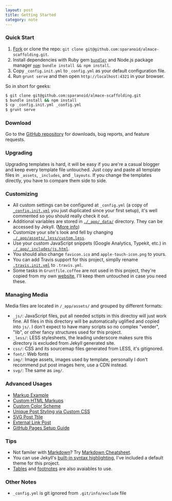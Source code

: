 ```yaml
---
layout: post
title: Getting Started
category: note
---
```


### Quick Start

1. [Fork](https://github.com/sparanoid/almace-scaffolding/fork) or clone the repo: `git clone git@github.com:sparanoid/almace-scaffolding.git`.
2. Install dependencies with Ruby gem [`bundler`](http://bundler.io/) and Node.js package manager [`npm`](https://www.npmjs.org/): `bundle install && npm install`.
3. Copy `_config.init.yml` to `_config.yml` as your default configuration file.
3. Run `grunt serve` and then open `http://localhost:4321` in your browser.

So in short for geeks:

```sh
$ git clone git@github.com:sparanoid/almace-scaffolding.git
$ bundle install && npm install
$ cp _config.init.yml _config.yml
$ grunt serve
```

### Download

Go to the [GitHub repository](https://github.com/sparanoid/almace-scaffolding) for downloads, bug reports, and feature requests.

### Upgrading

Upgrading templates is hard, it will be easy if you are're a casual blogger and keep every template file untouched. Just copy and paste all template files in `_assets`, `_includes`, and `_layouts`. If you change the templates directly, you have to compare them side to side.

### Customizing

- All custom settings can be configured at `_config.yml` (a copy of [`_config.init.yml`](https://github.com/sparanoid/almace-scaffolding/blob/master/_config.init.yml) you just duplicated since your first setup), it's well commented so you should really check it out.
- Additional variables are stored in [`./_app/_data/`](https://github.com/sparanoid/almace-scaffolding/blob/master/_app/_data) directory. They can be accessed by Jekyll. ([More info](http://jekyllrb.com/docs/datafiles/))
- Customize your site's look and fell by changing [`./_app/assets/_less/custom.less`](https://github.com/sparanoid/almace-scaffolding/blob/master/_app/assets/_less/custom.less).
- Use your custom JavaScript snippets (Google Analytics, Typekit, etc.) in [`./_app/_includes/js.html`](https://github.com/sparanoid/almace-scaffolding/blob/master/_app/_includes/js.html).
- You should also change `favicon.ico` and `apple-touch-icon.png` to yours.
- You can add Travis support for this project, simplly rename [`.travis.init.yml`](https://github.com/sparanoid/almace-scaffolding/blob/master/.travis.init.yml) to `.travis.yml`.
- Some tasks in `Gruntfile.coffee` are not used in this project, they're copied from my own [website](https://github.com/sparanoid/sparanoid.com), I'll keep them untouched in case you need these.

### Managing Media

Media files are located in `/_app/assets/` and grouped by different formats:

- `_js/`: JavaScript files, put all needed sctipts in this directoy will just work fine. All files in this directory will be automatically uglified and copied into `js/`. I don't expect to have many scripts so no complex "vender", "lib", or other fancy structures used for this project.
- `_less/`: LESS stylesheets, the leading underscore makes sure this directory is excluded from Jekyll generated site.
- `css/`:  CSS and its sourcemap files generated from LESS, it's gitignored.
- `font/`: Web fonts
- `img/`: Image assets, images used by template, personally I don't recommend put post images here, use a CDN instead.
- `svg/`: The same as `img/`.

### Advanced Usages

- [Markup Example](http://sparanoid.com/lab/amsf/markup-example.html)
- [Custom HTML Markups](http://sparanoid.com/lab/amsf/custom-html-markups.html)
- [Custom Color Scheme](http://sparanoid.com/lab/amsf/custom-color-scheme.html)
- [Unique Post Styling via Custom CSS](http://sparanoid.com/lab/amsf/custom-css.html)
- [SVG Post Ttile](http://sparanoid.com/lab/amsf/svg-post-title.html)
- [External Link Post](http://sparanoid.com/lab/amsf/external-link-post.html)
- [GitHub Pages Setup Guide](http://sparanoid.com/lab/amsf/github-pages-setup.html)

### Tips

- Not familer with [Markdown](http://daringfireball.net/projects/markdown/)? Try [Markdown Cheatsheet](https://github.com/adam-p/markdown-here/wiki/Markdown-Cheatsheet).
- You can use Jekyll's [built-in syntax highlighting](http://jekyllrb.com/docs/templates/#code_snippet_highlighting), I've included a default theme for this project.
- [Tables](https://help.github.com/articles/github-flavored-markdown#tables) and [footnotes](https://github.com/vmg/redcarpet#and-its-like-really-simple-to-use) are also avaiables to use.

### Other Notes

- `_config.yml` is git ignored from `.git/info/exclude` file
